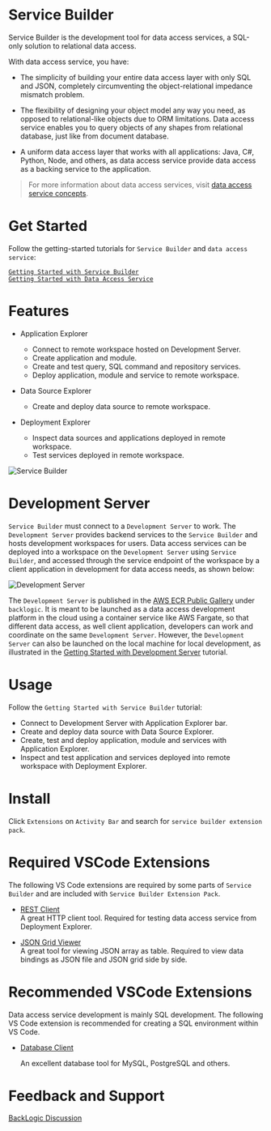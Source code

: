# Service Builder

Service Builder is the development tool for data access services, a SQL-only solution to relational data access.

With data access service, you have:

- The simplicity of building your entire data access layer with only SQL and JSON, completely circumventing the object-relational impedance mismatch problem.

- The flexibility of designing your object model any way you need, as opposed to relational-like objects due to ORM limitations. Data access service enables you to query objects of any shapes from relational database, just like from document database.

- A uniform data access layer that works with all applications: Java, C#, Python, Node, and others, as data access service provide data access as a backing service to the application.

>For more information about data access services, visit [data access service concepts](https://www.backlogic.net/docs/concepts/).  

# Get Started

Follow the getting-started tutorials for `Service Builder` and `data access service`:

[`Getting Started with Service Builder`](https://www.backlogic.net/docs/getting-started/service-builder/)  
[`Getting Started with Data Access Service`](https://www.backlogic.net/docs/getting-started/data-access-service/)  

# Features

- Application Explorer
  - Connect to remote workspace hosted on Development Server.
  - Create application and module.
  - Create and test query, SQL command and repository services.
  - Deploy application, module and service to remote workspace.
  
- Data Source Explorer
  - Create and deploy data source to remote workspace.

- Deployment Explorer
  - Inspect data sources and applications deployed in remote workspace.
  - Test services deployed in remote workspace.  

![Service Builder](https://www.backlogic.net/images/service-builder.png)

# Development Server

`Service Builder` must connect to a `Development Server` to work. The `Development Server` provides backend services to the `Service Builder` and hosts development workspaces for users. Data access services can be deployed into a workspace on the `Development Server` using `Service Builder`, and accessed through the service endpoint of the workspace by a client application in development for data access needs, as shown below:

![Development Server](https://www.backlogic.net/images/development-server.png)

The `Development Server` is published in the [AWS ECR Public Gallery](https://gallery.ecr.aws/backlogic) under `backlogic`. It is meant to be launched as a data access development platform in the cloud using a container service like AWS Fargate, so that different data access, as well client application, developers can work and coordinate on the same `Development Server`. However, the `Development Server` can also be launched on the local machine for local development, as illustrated in the [Getting Started with Development Server](https://www.backlogic.net/docs/getting-started/development-server/) tutorial.

# Usage

Follow the `Getting Started with Service Builder` tutorial:

- Connect to Development Server with Application Explorer bar.
- Create and deploy data source with Data Source Explorer.
- Create, test and deploy application, module and services with Application Explorer.
- Inspect and test application and services deployed into remote workspace with Deployment Explorer.

# Install

Click `Extensions` on `Activity Bar` and search for `service builder extension pack`.

# Required VSCode Extensions

The following VS Code extensions are required by some parts of `Service Builder` and are included with `Service Builder Extension Pack`.

- [REST Client](https://marketplace.visualstudio.com/items?itemName=humao.rest-client)  
  A great HTTP client tool. Required for testing data access service from Deployment Explorer.

- [JSON Grid Viewer](https://marketplace.visualstudio.com/items?itemName=DutchIgor.json-viewer)  
  A great tool for viewing JSON array as table. Required to view data bindings as JSON file and JSON grid side by side.

# Recommended VSCode Extensions

Data access service development is mainly SQL development. The following VS Code extension is recommended for creating a SQL environment within VS Code. 

- [Database Client](https://marketplace.visualstudio.com/items?itemName=cweijan.vscode-database-client2)  

  An excellent database tool for MySQL, PostgreSQL and others. 

# Feedback and Support

[BackLogic Discussion](https://github.com/bklogic/backlogic-project/discussions/categories/general)
